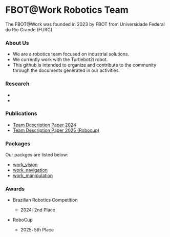 # FBOT@Work Robotics Team

The FBOT@Work was founded in 2023 by FBOT from Universidade Federal do Rio Grande (FURG).

### About Us

- We are a robotics team focused on industrial solutions.
- We currently work with the Turtlebot2i robot.
- This github is intended to organize and contribute to the community through the documents generated in our activities.

### Research
-
-

### Publications
- [Team Description Paper 2024](https://drive.google.com/file/d/1yO1v0ZhKa_G1UaJ3S2aH4zJHC0cj99D5/view?usp=drive_link)
- [Team Description Paper 2025 (Robocup)](https://drive.google.com/file/d/1FYD7_3_iGTZkD3xP8krVZclJsw9IzPSS/view?usp=sharing)

### Packages

Our packges are listed below:
- [work_vision](https://github.com/FBOTWork/work_vision)
- [work_navigation](https://github.com/FBOTWork/work_navigation)
- [work_manipulation](https://github.com/FBOTWork/work_manipulation)

### Awards
- Brazilian Robotics Competition

  - 2024: 2nd Place

- RoboCup
  - 2025: 5th Place
